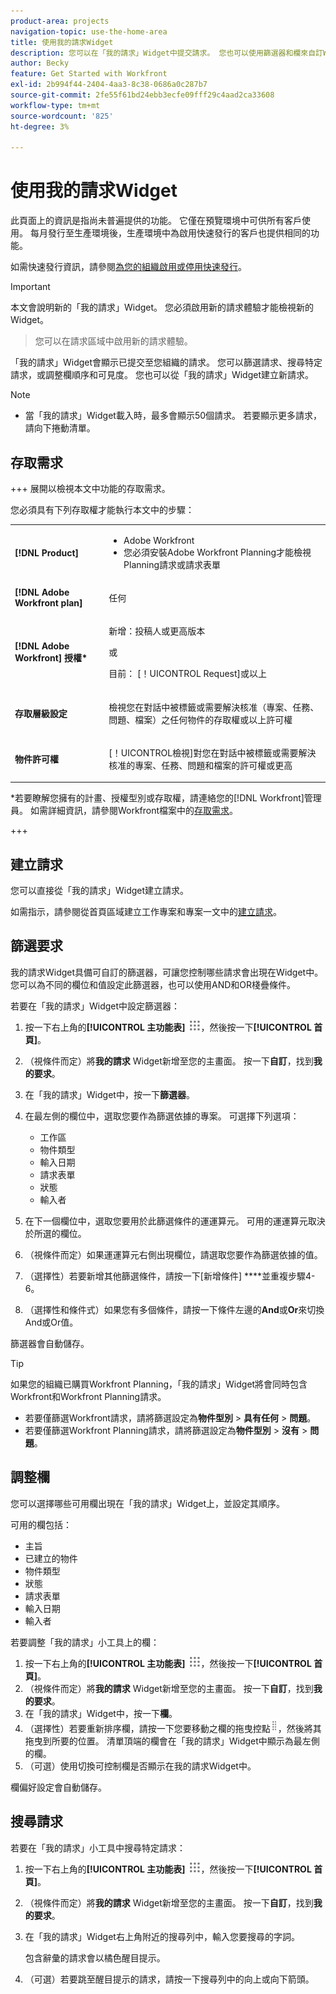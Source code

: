 ```yaml
---
product-area: projects
navigation-topic: use-the-home-area
title: 使用我的請求Widget
description: 您可以在「我的請求」Widget中提交請求。 您也可以使用篩選器和欄來自訂Widget。
author: Becky
feature: Get Started with Workfront
exl-id: 2b994f44-2404-4aa3-8c38-0686a0c287b7
source-git-commit: 2fe55f61bd24ebb3ecfe09fff29c4aad2ca33608
workflow-type: tm+mt
source-wordcount: '825'
ht-degree: 3%

---
```


# 使用我的請求Widget

<span class="preview">此頁面上的資訊是指尚未普遍提供的功能。 它僅在預覽環境中可供所有客戶使用。 每月發行至生產環境後，生產環境中為啟用快速發行的客戶也提供相同的功能。</span>

<span class="preview">如需快速發行資訊，請參閱[為您的組織啟用或停用快速發行](/help/quicksilver/administration-and-setup/set-up-workfront/configure-system-defaults/enable-fast-release-process.md)。

>[!IMPORTANT]
>
>本文會說明新的「我的請求」Widget。 您必須啟用新的請求體驗才能檢視新的Widget。
>>您可以在請求區域中啟用新的請求體驗。

「我的請求」Widget會顯示已提交至您組織的請求。 您可以篩選請求、搜尋特定請求，或調整欄順序和可見度。 您也可以從「我的請求」Widget建立新請求。

>[!NOTE]
>
>* 當「我的請求」Widget載入時，最多會顯示50個請求。 若要顯示更多請求，請向下捲動清單。

## 存取需求

+++ 展開以檢視本文中功能的存取需求。

您必須具有下列存取權才能執行本文中的步驟：

<table style="table-layout:auto"> 
 <col> 
 <col> 
 <tbody> 
  <tr> 
   <td role="rowheader"><strong>[!DNL Product]</strong></td> 
   <td> <ul><li>Adobe Workfront</li><li>您必須安裝Adobe Workfront Planning才能檢視Planning請求或請求表單</td> 
  </tr> 
  <tr> 
   <td role="rowheader"><strong>[!DNL Adobe Workfront plan]</strong></td> 
   <td> <p>任何</p> </td> 
  </tr> 
  <tr> 
   <td role="rowheader"><strong>[!DNL Adobe Workfront] 授權*</strong></td> 
   <td> <p>新增：投稿人或更高版本</p>
   或   
   <p>目前： [！UICONTROL Request]或以上</p> </td> 
  </tr> 
  <tr> 
   <td role="rowheader"><strong>存取層級設定</strong></td> 
   <td> <p>檢視您在對話中被標籤或需要解決核准（專案、任務、問題、檔案）之任何物件的存取權或以上許可權</p> </td> 
  </tr> 
  <tr> 
   <td role="rowheader"><strong>物件許可權</strong></td> 
   <td> <p>[！UICONTROL檢視]對您在對話中被標籤或需要解決核准的專案、任務、問題和檔案的許可權或更高</p> </td> 
  </tr> 
 </tbody> 
</table>

*若要瞭解您擁有的計畫、授權型別或存取權，請連絡您的[!DNL Workfront]管理員。 如需詳細資訊，請參閱Workfront檔案中的[存取需求](/help/quicksilver/administration-and-setup/add-users/access-levels-and-object-permissions/access-level-requirements-in-documentation.md)。

+++

## 建立請求

您可以直接從「我的請求」Widget建立請求。

如需指示，請參閱從首頁區域建立工作專案和專案一文中的[建立請求](/help/quicksilver/workfront-basics/using-home/using-the-home-area/create-work-items-in-home.md#create-a-request)。

## 篩選要求

我的請求Widget具備可自訂的篩選器，可讓您控制哪些請求會出現在Widget中。 您可以為不同的欄位和值設定此篩選器，也可以使用AND和OR棧疊條件。

若要在「我的請求」Widget中設定篩選器：

1. 按一下右上角的&#x200B;**[!UICONTROL 主功能表]** ![主功能表圖示](assets/main-menu-icon.png)，然後按一下&#x200B;**[!UICONTROL 首頁]**。
1. （視條件而定）將&#x200B;**我的請求** Widget新增至您的主畫面。 按一下&#x200B;**自訂**，找到&#x200B;**我的要求**。
1. 在「我的請求」Widget中，按一下&#x200B;**篩選器**。
1. 在最左側的欄位中，選取您要作為篩選依據的專案。 可選擇下列選項：

   * 工作區
   * 物件類型
   * 輸入日期
   * 請求表單
   * 狀態
   * 輸入者

1. 在下一個欄位中，選取您要用於此篩選條件的運運算元。 可用的運運算元取決於所選的欄位。
1. （視條件而定）如果運運算元右側出現欄位，請選取您要作為篩選依據的值。
1. （選擇性）若要新增其他篩選條件，請按一下[新增條件] ****&#x200B;並重複步驟4-6。
1. （選擇性和條件式）如果您有多個條件，請按一下條件左邊的&#x200B;**And**&#x200B;或&#x200B;**Or**&#x200B;來切換And或Or值。

篩選器會自動儲存。

>[!TIP]
>
>如果您的組織已購買Workfront Planning，「我的請求」Widget將會同時包含Workfront和Workfront Planning請求。
> 
>* 若要僅篩選Workfront請求，請將篩選設定為&#x200B;**物件型別** > **具有任何** > **問題**。
>* 若要僅篩選Workfront Planning請求，請將篩選設定為&#x200B;**物件型別** > **沒有** > **問題**。

## 調整欄

您可以選擇哪些可用欄出現在「我的請求」Widget上，並設定其順序。

可用的欄包括：

* 主旨
* 已建立的物件
* 物件類型
* 狀態
* 請求表單
* 輸入日期
* 輸入者

若要調整「我的請求」小工具上的欄：

1. 按一下右上角的&#x200B;**[!UICONTROL 主功能表]** ![主功能表圖示](assets/main-menu-icon.png)，然後按一下&#x200B;**[!UICONTROL 首頁]**。
1. （視條件而定）將&#x200B;**我的請求** Widget新增至您的主畫面。 按一下&#x200B;**自訂**，找到&#x200B;**我的要求**。
1. 在「我的請求」Widget中，按一下&#x200B;**欄**。
1. （選擇性）若要重新排序欄，請按一下您要移動之欄的拖曳控點![拖曳控點](assets/drag-handle.png)，然後將其拖曳到所要的位置。 清單頂端的欄會在「我的請求」Widget中顯示為最左側的欄。
1. （可選）使用切換可控制欄是否顯示在我的請求Widget中。

欄偏好設定會自動儲存。

## 搜尋請求

若要在「我的請求」小工具中搜尋特定請求：

1. 按一下右上角的&#x200B;**[!UICONTROL 主功能表]** ![主功能表圖示](assets/main-menu-icon.png)，然後按一下&#x200B;**[!UICONTROL 首頁]**。
1. （視條件而定）將&#x200B;**我的請求** Widget新增至您的主畫面。 按一下&#x200B;**自訂**，找到&#x200B;**我的要求**。
1. 在「我的請求」Widget右上角附近的搜尋列中，輸入您要搜尋的字詞。

   包含辭彙的請求會以橘色醒目提示。

1. （可選）若要跳至醒目提示的請求，請按一下搜尋列中的向上或向下箭頭。
